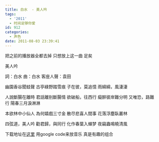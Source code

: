 ```yaml
---
title: 白水  - 美人吟
tags:
  - '2011'
  - 时间足够你爱
id: 912
categories:
  - 声色
date: 2011-08-03 23:39:41
---
```


把之前的播放器全都去掉  只想放上这一曲  足矣

美人吟

詞：白水
曲：白水
客座人聲：袁田

幽園香谷聞蛙聲
古亭綠野踏雪痕
子在彼，莫追憶
雨綿綿，風淒淒

人說斷腸在離時
君話離别斷腸情
欲破船，往西行
癡醉彼岸難分明
又唯恐，路難行
陽春三月淚淋淋

本欲林中小仙人
為何嬉戲三寸金
散尽悲喜人間事
花落浮塵臥叢林

四弦道，美人吟
勸君歸，與同行
化作春葉入蟬梦
夜竊蟲鳴曉清風

下载地址在[这里](http://code.google.com/p/codetea/downloads/detail?name=MeiRenYin.mp3)
用google code来放音乐  真是有趣的组合 